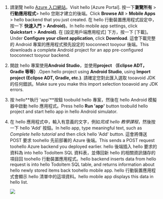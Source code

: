
1. <span data-ttu-id="f4379-101">請瀏覽 hello [Azure 入口網站]。</span><span class="sxs-lookup"><span data-stu-id="f4379-101">Visit hello [Azure Portal].</span></span> <span data-ttu-id="f4379-102">按一下**瀏覽所有** > **行動應用程式**> hello 您剛才建立的後端。</span><span class="sxs-lookup"><span data-stu-id="f4379-102">Click **Browse All** > **Mobile Apps** > hello backend that you just created.</span></span> <span data-ttu-id="f4379-103">在 hello 行動裝置應用程式設定中，按一下 **快速入門** > **Android)**。</span><span class="sxs-lookup"><span data-stu-id="f4379-103">In hello mobile app settings, click **Quickstart** > **Android)**.</span></span> <span data-ttu-id="f4379-104">在 [設定用戶端應用程式] 下方，按一下 [下載]。</span><span class="sxs-lookup"><span data-stu-id="f4379-104">Under **Configure your client application**, click **Download**.</span></span> <span data-ttu-id="f4379-105">這會下載完整的 Android 專案的應用程式預先設定的 tooconnect tooyour 後端。</span><span class="sxs-lookup"><span data-stu-id="f4379-105">This downloads a complete Android project for an app pre-configured tooconnect tooyour backend.</span></span> 
2. <span data-ttu-id="f4379-106">開啟 hello 專案使用**Android Studio**，並使用**project （Eclipse ADT，Gradle 等等）**.</span><span class="sxs-lookup"><span data-stu-id="f4379-106">Open hello project using **Android Studio**, using **Import project (Eclipse ADT, Gradle, etc.)**.</span></span> <span data-ttu-id="f4379-107">請確定您對此匯入選取 tooavoid JDK 的任何錯誤。</span><span class="sxs-lookup"><span data-stu-id="f4379-107">Make sure you make this import selection tooavoid any JDK errors.</span></span>
3. <span data-ttu-id="f4379-108">按 hello**執行 'app'**按鈕 toobuild hello 專案，然後在 hello Android 模擬器中啟動 hello 應用程式。</span><span class="sxs-lookup"><span data-stu-id="f4379-108">Press hello **Run 'app'** button toobuild hello project and start hello app in hello Android simulator.</span></span>
4. <span data-ttu-id="f4379-109">在 hello 應用程式中，輸入有意義的文字，例如*完成 hello 教學課程*，然後按一下 hello 'Add' 按鈕。</span><span class="sxs-lookup"><span data-stu-id="f4379-109">In hello app, type meaningful text, such as *Complete hello tutorial* and then click hello 'Add' button.</span></span> <span data-ttu-id="f4379-110">這會將傳送 POST 要求 toohello 先前部署的 Azure 後端。</span><span class="sxs-lookup"><span data-stu-id="f4379-110">This sends a POST request toohello Azure backend you deployed earlier.</span></span> <span data-ttu-id="f4379-111">hello 後端插入 hello 要求的資料為 into hello TodoItem SQL 資料表，並傳回新 hello 的相關資訊儲存的項目回 toohello 行動裝置應用程式。</span><span class="sxs-lookup"><span data-stu-id="f4379-111">hello backend inserts data from hello request is into hello TodoItem SQL table, and returns information about hello newly stored items back toohello mobile app.</span></span> <span data-ttu-id="f4379-112">hello 行動裝置應用程式會顯示 hello 清單中的這項資料。</span><span class="sxs-lookup"><span data-stu-id="f4379-112">hello mobile app displays this data in hello list.</span></span> 
   
    ![](./media/app-service-mobile-android-quickstart/mobile-quickstart-startup-android.png)

[Azure 入口網站]: https://portal.azure.com/
